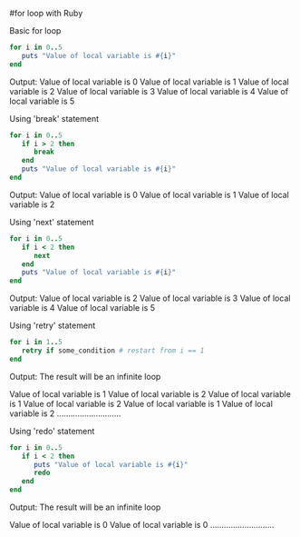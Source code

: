 #for loop with Ruby

Basic for loop
```ruby
for i in 0..5
   puts "Value of local variable is #{i}"
end
```
Output:
Value of local variable is 0
Value of local variable is 1
Value of local variable is 2
Value of local variable is 3
Value of local variable is 4
Value of local variable is 5

Using 'break' statement
```ruby
for i in 0..5
   if i > 2 then
      break
   end
   puts "Value of local variable is #{i}"
end
```
Output:
Value of local variable is 0
Value of local variable is 1
Value of local variable is 2

Using 'next' statement
```ruby
for i in 0..5
   if i < 2 then
      next
   end
   puts "Value of local variable is #{i}"
end
```
Output:
Value of local variable is 2
Value of local variable is 3
Value of local variable is 4
Value of local variable is 5

Using 'retry' statement
```ruby
for i in 1..5
   retry if some_condition # restart from i == 1
end
```
Output:
The result will be an infinite loop

Value of local variable is 1
Value of local variable is 2
Value of local variable is 1
Value of local variable is 2
Value of local variable is 1
Value of local variable is 2
............................

Using 'redo' statement
```ruby
for i in 0..5
   if i < 2 then
      puts "Value of local variable is #{i}"
      redo
   end
end
```
Output:
The result will be an infinite loop

Value of local variable is 0
Value of local variable is 0
............................